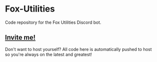 # Fox-Utilities
Code repository for the Fox Utilities Discord bot.

## [Invite me!](https://discordapp.com/oauth2/authorize?client_id=476166340328161280&scope=bot&permissions=1543761142)
Don't want to host yourself? All code here is automatically pushed to host so you're always on the latest and greatest!
